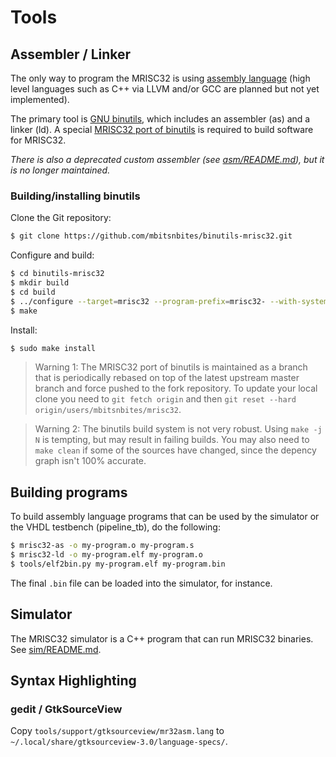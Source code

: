 # Tools

## Assembler / Linker

The only way to program the MRISC32 is using [assembly language](https://en.wikipedia.org/wiki/Assembly_language) (high level languages such as C++ via LLVM and/or GCC are planned but not yet implemented).

The primary tool is [GNU binutils](https://www.gnu.org/software/binutils/), which includes an assembler (as) and a linker (ld). A special [MRISC32 port of binutils](https://github.com/mbitsnbites/binutils-mrisc32) is required to build software for MRISC32.

*There is also a deprecated custom assembler (see [asm/README.md](../asm/README.md)), but it is no longer maintained.*

### Building/installing binutils

Clone the Git repository:

```bash
$ git clone https://github.com/mbitsnbites/binutils-mrisc32.git
```

Configure and build:

```bash
$ cd binutils-mrisc32
$ mkdir build
$ cd build
$ ../configure --target=mrisc32 --program-prefix=mrisc32- --with-system-zlib
$ make
```

Install:

```bash
$ sudo make install
```

> Warning 1: The MRISC32 port of binutils is maintained as a branch that is periodically rebased on top of the latest upstream master branch and force pushed to the fork repository. To update your local clone you need to `git fetch origin` and then `git reset --hard origin/users/mbitsnbites/mrisc32`.

> Warning 2: The binutils build system is not very robust. Using `make -j N` is tempting, but may result in failing builds. You may also need to `make clean` if some of the sources have changed, since the depency graph isn't 100% accurate.


## Building programs

To build assembly language programs that can be used by the simulator or the VHDL testbench (pipeline_tb), do the following:

```bash
$ mrisc32-as -o my-program.o my-program.s
$ mrisc32-ld -o my-program.elf my-program.o
$ tools/elf2bin.py my-program.elf my-program.bin
```

The final `.bin` file can be loaded into the simulator, for instance.


## Simulator

The MRISC32 simulator is a C++ program that can run MRISC32 binaries. See [sim/README.md](../sim/README.md).


## Syntax Highlighting

### gedit / GtkSourceView

Copy `tools/support/gtksourceview/mr32asm.lang` to `~/.local/share/gtksourceview-3.0/language-specs/`.